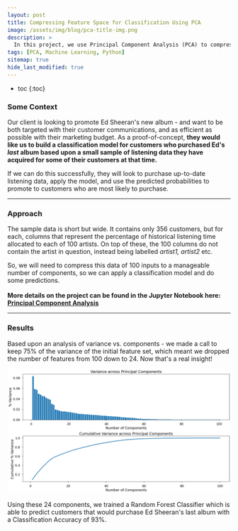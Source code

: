 ```yaml
---
layout: post
title: Compressing Feature Space for Classification Using PCA
image: /assets/img/blog/pca-title-img.png
description: >
  In this project, we use Principal Component Analysis (PCA) to compress 100 unlabelled, sparse features into a more manageable number for classifying buyers of Ed Sheeran's latest album.
tags: [PCA, Machine Learning, Python]
sitemap: true
hide_last_modified: true
---
```


* toc
{:toc}


### Some Context

Our client is looking to promote Ed Sheeran's new album - and want to be both targeted with their customer communications, and as efficient as possible with their marketing budget. As a proof-of-concept, **they would like us to build a classification model for customers who purchased Ed's *last* album based upon a small sample of listening data they have acquired for some of their customers at that time.**

If we can do this successfully, they will look to purchase up-to-date listening data, apply the model, and use the predicted probabilities to promote to customers who are most likely to purchase.

---

### Approach

The sample data is short but wide.  It contains only 356 customers, but for each, columns that represent the percentage of historical listening time allocated to each of 100 artists.  On top of these, the 100 columns do not contain the artist in question, instead being labelled *artist1, artist2* etc.

So, we will need to compress this data of 100 inputs to a manageable number of components, so we can apply a classification model and do some predictions. 
<br>
<br>
**More details on the project can be found in the Jupyter Notebook here: [Principal Component Analysis](https://github.com/ibiene-ds/principal-component-analysis)**

---

### Results

Based upon an analysis of variance vs. components - we made a call to keep 75% of the variance of the initial feature set, which meant we dropped the number of features from 100 down to 24. Now that's a real insight! 

![alt text](/assets/img/blog/pca/pca-variance-plots.png)

Using these 24 components, we trained a Random Forest Classifier which is able to predict customers that would purchase Ed Sheeran's last album with a Classification Accuracy of 93%.
